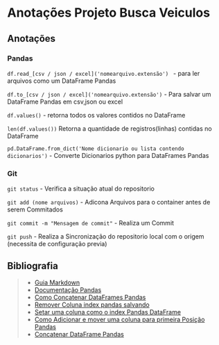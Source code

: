 # **Anotações Projeto Busca Veiculos**

## Anotações

### Pandas

```df.read_[csv / json / excel]('nomearquivo.extensão') ``` - para ler arquivos como um DataFrame Pandas

```df.to_[csv / json / excel]('nomearquivo.extensão')``` - Para salvar um DataFrame Pandas em csv,json ou excel

```df.values()``` - retorna todos os valores contidos no DataFrame

```len(df.values())``` Retorna a quantidade de registros(linhas) contidas no DataFrame

```pd.DataFrame.from_dict('Nome dicionario ou lista contendo dicionarios')``` - Converte Dicionarios python para DataFrames Pandas

### Git

```git status``` - Verifica a situação atual do repositorio

```git add (nome arquivos)``` - Adicona Arquivos para o container antes de serem Commitados

```git commit -m "Mensagem de commit"``` - Realiza um Commit

```git push``` - Realiza a Sincronização do repositorio local com o origem (necessita de configuração previa)


## Bibliografia
> * [Guia Markdown](https://www.markdownguide.org/)
> * [Documentação Pandas](https://pandas.pydata.org/pandas-docs/stable/search.html?q=.unique)
> * [Como Concatenar DataFrames Pandas](https://pandas.pydata.org/pandas-docs/stable/reference/api/pandas.DataFrame.merge.html)
> * [Remover Coluna index pandas salvando](https://stackoverflow.com/questions/26786960/remove-index-column-while-saving-csv-in-pandas)
> * [Setar uma coluna como o index Pandas DataFrame](https://datatofish.com/column-as-index-pandas-dataframe/)
> * [Como Adicionar e mover uma coluna para primeira Posição Pandas](https://www.geeksforgeeks.org/how-to-move-a-column-to-first-position-in-pandas-dataframe/)
> * [Concatenar DataFrame Pandas](https://pandas.pydata.org/pandas-docs/stable/reference/api/pandas.concat.html)
